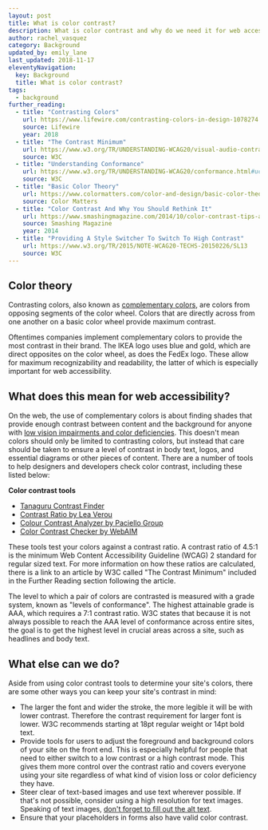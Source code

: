 ```yaml
---
layout: post
title: What is color contrast?
description: What is color contrast and why do we need it for web accessibility?
author: rachel_vasquez
category: Background
updated_by: emily_lane
last_updated: 2018-11-17
eleventyNavigation:
  key: Background
  title: What is color contrast?
tags:
  - background
further_reading:
  - title: "Contrasting Colors"
    url: https://www.lifewire.com/contrasting-colors-in-design-1078274
    source: Lifewire
    year: 2018
  - title: "The Contrast Minimum"
    url: https://www.w3.org/TR/UNDERSTANDING-WCAG20/visual-audio-contrast-contrast.html
    source: W3C
  - title: "Understanding Conformance"
    url: https://www.w3.org/TR/UNDERSTANDING-WCAG20/conformance.html#uc-levels-head
    source: W3C
  - title: "Basic Color Theory"
    url: https://www.colormatters.com/color-and-design/basic-color-theory
    source: Color Matters
  - title: "Color Contrast And Why You Should Rethink It"
    url: https://www.smashingmagazine.com/2014/10/color-contrast-tips-and-tools-for-accessibility/
    source: Smashing Magazine
    year: 2014
  - title: "Providing A Style Switcher To Switch To High Contrast"
    url: https://www.w3.org/TR/2015/NOTE-WCAG20-TECHS-20150226/SL13
    source: W3C
---
```


## Color theory

Contrasting colors, also known as [complementary colors](https://en.wikipedia.org/wiki/Complementary_colors), are colors from opposing segments of the color wheel. Colors that are directly across from one another on a basic color wheel provide maximum contrast.

Oftentimes companies implement complementary colors to provide the most contrast in their brand. The IKEA logo uses blue and gold, which are direct opposites on the color wheel, as does the FedEx logo. These allow for maximum recognizability and readability, the latter of which is especially important for web accessibility.

## What does this mean for web accessibility?

On the web, the use of complementary colors is about finding shades that provide enough contrast between content and the background for anyone with [low vision impairments and color deficiencies](https://a11yproject.com/posts/understanding-visual-impairment/). This doesn't mean colors should only be limited to contrasting colors, but instead that care should be taken to ensure a level of contrast in body text, logos, and essential diagrams or other pieces of content. There are a number of tools to help designers and developers check color contrast, including these listed below:

**Color contrast tools**

- [Tanaguru Contrast Finder](http://contrast-finder.tanaguru.com/)
- [Contrast Ratio by Lea Verou](http://leaverou.github.io/contrast-ratio/)
- [Colour Contrast Analyzer by Paciello Group](https://developer.paciellogroup.com/resources/contrastanalyser/)
- [Color Contrast Checker by WebAIM](https://webaim.org/resources/contrastchecker/)

These tools test your colors against a contrast ratio. A contrast ratio of 4.5:1 is the minimum Web Content Accessibility Guideline (WCAG) 2 standard for regular sized text. For more information on how these ratios are calculated, there is a link to an article by W3C called "The Contrast Minimum" included in the Further Reading section following the article.

The level to which a pair of colors are contrasted is measured with a grade system, known as "levels of conformance". The highest attainable grade is AAA, which requires a 7:1 contrast ratio. W3C states that because it is not always possible to reach the AAA level of conformance across entire sites, the goal is to get the highest level in crucial areas across a site, such as headlines and body text.

## What else can we do?

Aside from using color contrast tools to determine your site's colors, there are some other ways you can keep your site's contrast in mind:

- The larger the font and wider the stroke, the more legible it will be with lower contrast. Therefore the contrast requirement for larger font is lower. W3C recommends starting at 18pt regular weight or 14pt bold text.
- Provide tools for users to adjust the foreground and background colors of your site on the front end. This is especially helpful for people that need to either switch to a low contrast or a high contrast mode. This gives them more control over the contrast ratio and covers everyone using your site regardless of what kind of vision loss or color deficiency they have.
- Steer clear of text-based images and use text wherever possible. If that's not possible, consider using a high resolution for text images. Speaking of text images, [don't forget to fill out the alt text](https://a11yproject.com/posts/alt-text/).
- Ensure that your placeholders in forms also have valid color contrast.
